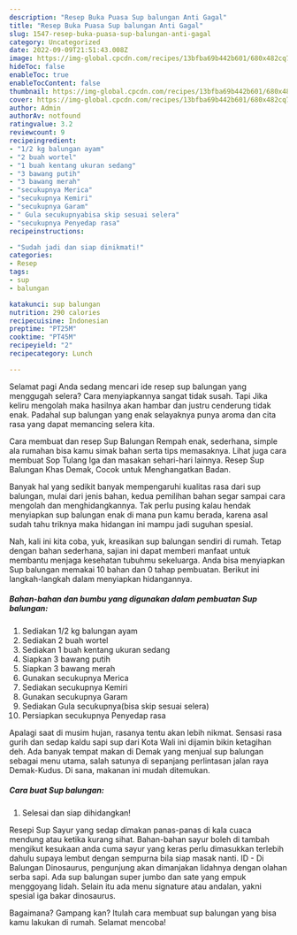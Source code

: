 ```yaml
---
description: "Resep Buka Puasa Sup balungan Anti Gagal"
title: "Resep Buka Puasa Sup balungan Anti Gagal"
slug: 1547-resep-buka-puasa-sup-balungan-anti-gagal
category: Uncategorized
date: 2022-09-09T21:51:43.008Z
image: https://img-global.cpcdn.com/recipes/13bfba69b442b601/680x482cq70/sup-balungan-foto-resep-utama.jpg
hideToc: false
enableToc: true
enableTocContent: false
thumbnail: https://img-global.cpcdn.com/recipes/13bfba69b442b601/680x482cq70/sup-balungan-foto-resep-utama.jpg
cover: https://img-global.cpcdn.com/recipes/13bfba69b442b601/680x482cq70/sup-balungan-foto-resep-utama.jpg
author: Admin
authorAv: notfound
ratingvalue: 3.2
reviewcount: 9
recipeingredient:
- "1/2 kg balungan ayam"
- "2 buah wortel"
- "1 buah kentang ukuran sedang"
- "3 bawang putih"
- "3 bawang merah"
- "secukupnya Merica"
- "secukupnya Kemiri"
- "secukupnya Garam"
- " Gula secukupnyabisa skip sesuai selera"
- "secukupnya Penyedap rasa"
recipeinstructions:

- "Sudah jadi dan siap dinikmati!"
categories:
- Resep
tags:
- sup
- balungan

katakunci: sup balungan 
nutrition: 290 calories
recipecuisine: Indonesian
preptime: "PT25M"
cooktime: "PT45M"
recipeyield: "2"
recipecategory: Lunch

---
```



Selamat pagi Anda sedang mencari ide resep sup balungan yang menggugah selera? Cara menyiapkannya sangat tidak susah. Tapi Jika keliru mengolah maka hasilnya akan hambar dan justru cenderung tidak enak. Padahal sup balungan yang enak selayaknya punya aroma dan cita rasa yang dapat memancing selera kita.


Cara membuat dan resep Sup Balungan Rempah enak, sederhana, simple ala rumahan bisa kamu simak bahan serta tips memasaknya. Lihat juga cara membuat Sop Tulang Iga dan masakan sehari-hari lainnya. Resep Sup Balungan Khas Demak, Cocok untuk Menghangatkan Badan.

Banyak hal yang sedikit banyak mempengaruhi kualitas rasa dari sup balungan, mulai dari jenis bahan, kedua pemilihan bahan segar sampai cara mengolah dan menghidangkannya. Tak perlu pusing kalau hendak menyiapkan sup balungan enak di mana pun kamu berada, karena asal sudah tahu triknya maka hidangan ini mampu jadi suguhan spesial.


Nah, kali ini kita coba, yuk, kreasikan sup balungan sendiri di rumah. Tetap dengan bahan sederhana, sajian ini dapat memberi manfaat untuk membantu menjaga kesehatan tubuhmu sekeluarga. Anda bisa menyiapkan Sup balungan memakai 10 bahan dan 0 tahap pembuatan. Berikut ini langkah-langkah dalam menyiapkan hidangannya.

<!--inarticleads1-->

##### Bahan-bahan dan bumbu yang digunakan dalam pembuatan Sup balungan:

1. Sediakan 1/2 kg balungan ayam
1. Sediakan 2 buah wortel
1. Sediakan 1 buah kentang ukuran sedang
1. Siapkan 3 bawang putih
1. Siapkan 3 bawang merah
1. Gunakan secukupnya Merica
1. Sediakan secukupnya Kemiri
1. Gunakan secukupnya Garam
1. Sediakan  Gula secukupnya(bisa skip sesuai selera)
1. Persiapkan secukupnya Penyedap rasa


Apalagi saat di musim hujan, rasanya tentu akan lebih nikmat. Sensasi rasa gurih dan sedap kaldu sapi sup dari Kota Wali ini dijamin bikin ketagihan deh. Ada banyak tempat makan di Demak yang menjual sup balungan sebagai menu utama, salah satunya di sepanjang perlintasan jalan raya Demak-Kudus. Di sana, makanan ini mudah ditemukan. 

<!--inarticleads2-->

##### Cara buat Sup balungan:


1. Selesai dan siap dihidangkan!

Resepi Sup Sayur yang sedap dimakan panas-panas di kala cuaca mendung atau ketika kurang sihat. Bahan-bahan sayur boleh di tambah mengikut kesukaan anda cuma sayur yang keras perlu dimasukkan terlebih dahulu supaya lembut dengan sempurna bila siap masak nanti. ID - Di Balungan Dinosaurus, pengunjung akan dimanjakan lidahnya dengan olahan serba sapi. Ada sup balungan super jumbo dan sate yang empuk menggoyang lidah. Selain itu ada menu signature atau andalan, yakni spesial iga bakar dinosaurus. 

Bagaimana? Gampang kan? Itulah cara membuat sup balungan yang bisa kamu lakukan di rumah. Selamat mencoba!
